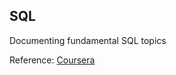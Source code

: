 <h2>SQL</h2>
<p>Documenting fundamental SQL topics<p>
<p> Reference:
<a href= "https://coursera.org/learn/intro-to-databases-back-end-development/" >Coursera </a>
</p>
